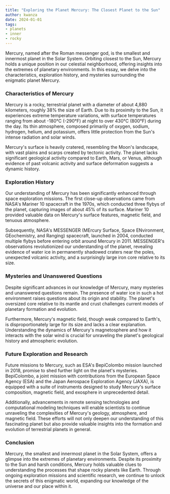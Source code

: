```yaml
---
title: "Exploring the Planet Mercury: The Closest Planet to the Sun"
author: kwanza
date: 2024-01-01
tags:
- planets
- inner
- rocky
---
```


Mercury, named after the Roman messenger god, is the smallest and innermost planet in the Solar System. Orbiting closest to the Sun, Mercury holds a unique position in our celestial neighborhood, offering insights into the extremes of planetary environments. In this essay, we delve into the characteristics, exploration history, and mysteries surrounding the enigmatic planet Mercury.

### Characteristics of Mercury

Mercury is a rocky, terrestrial planet with a diameter of about 4,880 kilometers, roughly 38% the size of Earth. Due to its proximity to the Sun, it experiences extreme temperature variations, with surface temperatures ranging from about -180°C (-290°F) at night to over 430°C (800°F) during the day. Its thin atmosphere, composed primarily of oxygen, sodium, hydrogen, helium, and potassium, offers little protection from the Sun's intense radiation and solar winds.

Mercury's surface is heavily cratered, resembling the Moon's landscape, with vast plains and scarps created by tectonic activity. The planet lacks significant geological activity compared to Earth, Mars, or Venus, although evidence of past volcanic activity and surface deformation suggests a dynamic history.

### Exploration History

Our understanding of Mercury has been significantly enhanced through space exploration missions. The first close-up observations came from NASA's Mariner 10 spacecraft in the 1970s, which conducted three flybys of the planet, capturing images of about 45% of its surface. Mariner 10 provided valuable data on Mercury's surface features, magnetic field, and tenuous atmosphere.

Subsequently, NASA's MESSENGER (MErcury Surface, Space ENvironment, GEochemistry, and Ranging) spacecraft, launched in 2004, conducted multiple flybys before entering orbit around Mercury in 2011. MESSENGER's observations revolutionized our understanding of the planet, revealing evidence of water ice in permanently shadowed craters near the poles, unexpected volcanic activity, and a surprisingly large iron core relative to its size.

### Mysteries and Unanswered Questions

Despite significant advances in our knowledge of Mercury, many mysteries and unanswered questions remain. The presence of water ice in such a hot environment raises questions about its origin and stability. The planet's oversized core relative to its mantle and crust challenges current models of planetary formation and evolution.

Furthermore, Mercury's magnetic field, though weak compared to Earth's, is disproportionately large for its size and lacks a clear explanation. Understanding the dynamics of Mercury's magnetosphere and how it interacts with the solar wind is crucial for unraveling the planet's geological history and atmospheric evolution.

### Future Exploration and Research

Future missions to Mercury, such as ESA's BepiColombo mission launched in 2018, promise to shed further light on the planet's mysteries. BepiColombo, a joint mission with contributions from the European Space Agency (ESA) and the Japan Aerospace Exploration Agency (JAXA), is equipped with a suite of instruments designed to study Mercury's surface composition, magnetic field, and exosphere in unprecedented detail.

Additionally, advancements in remote sensing technologies and computational modeling techniques will enable scientists to continue unraveling the complexities of Mercury's geology, atmosphere, and magnetic field. These efforts will not only deepen our understanding of this fascinating planet but also provide valuable insights into the formation and evolution of terrestrial planets in general.

### Conclusion

Mercury, the smallest and innermost planet in the Solar System, offers a glimpse into the extremes of planetary environments. Despite its proximity to the Sun and harsh conditions, Mercury holds valuable clues to understanding the processes that shape rocky planets like Earth. Through ongoing exploration missions and scientific research, we continue to unlock the secrets of this enigmatic world, expanding our knowledge of the universe and our place within it.
